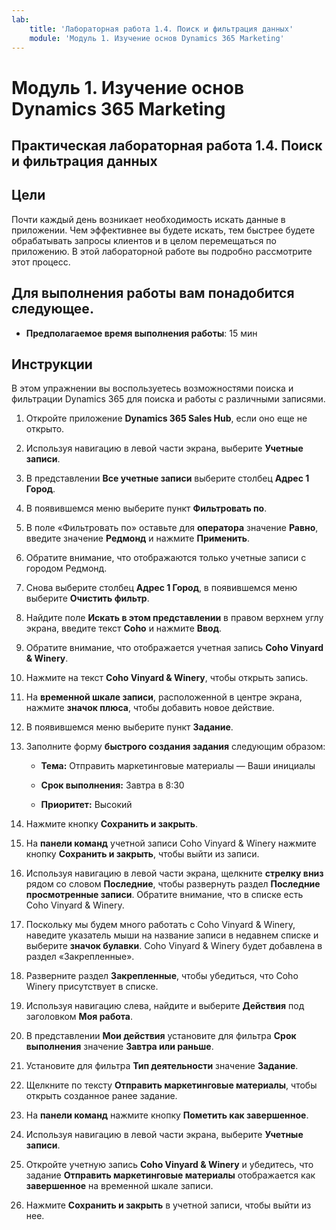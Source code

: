 ```yaml
---
lab:
    title: 'Лабораторная работа 1.4. Поиск и фильтрация данных'
    module: 'Модуль 1. Изучение основ Dynamics 365 Marketing'
---
```


Модуль 1. Изучение основ Dynamics 365 Marketing
========================

## Практическая лабораторная работа 1.4. Поиск и фильтрация данных

## Цели

Почти каждый день возникает необходимость искать данные в приложении. Чем эффективнее вы будете искать, тем быстрее будете обрабатывать запросы клиентов и в целом перемещаться по приложению.  В этой лабораторной работе вы подробно рассмотрите этот процесс.

## Для выполнения работы вам понадобится следующее.

  - **Предполагаемое время выполнения работы**: 15 мин

## Инструкции

В этом упражнении вы воспользуетесь возможностями поиска и фильтрации Dynamics 365 для поиска и работы с различными записями. 

1. Откройте приложение **Dynamics 365 Sales Hub**, если оно еще не открыто. 

2. Используя навигацию в левой части экрана, выберите **Учетные записи**. 

3. В представлении **Все учетные записи** выберите столбец **Адрес 1 Город**. 

4. В появившемся меню выберите пункт **Фильтровать по**.

5. В поле «Фильтровать по» оставьте для **оператора** значение **Равно**, введите значение **Редмонд** и нажмите **Применить**.

6. Обратите внимание, что отображаются только учетные записи с городом Редмонд. 

7. Снова выберите столбец **Адрес 1 Город**, в появившемся меню выберите **Очистить фильтр**. 

8. Найдите поле **Искать в этом представлении** в правом верхнем углу экрана, введите текст **Coho** и нажмите **Ввод**.

9. Обратите внимание, что отображается учетная запись **Coho Vinyard & Winery**. 

10. Нажмите на текст **Coho Vinyard & Winery**, чтобы открыть запись. 

11. На **временной шкале записи**, расположенной в центре экрана, нажмите **значок плюса**, чтобы добавить новое действие. 

12. В появившемся меню выберите пункт **Задание**.

13. Заполните форму **быстрого создания задания** следующим образом:

	- **Тема:** Отправить маркетинговые материалы — Ваши инициалы

	- **Срок выполнения:** Завтра в 8:30

	- **Приоритет:** Высокий

14. Нажмите кнопку **Сохранить и закрыть**.

15. На **панели команд** учетной записи Coho Vinyard & Winery нажмите кнопку **Сохранить и закрыть**, чтобы выйти из записи. 

16. Используя навигацию в левой части экрана, щелкните **стрелку вниз** рядом со словом **Последние**, чтобы развернуть раздел **Последние просмотренные записи**. Обратите внимание, что в списке есть Coho Vinyard & Winery. 

17. Поскольку мы будем много работать с Coho Vinyard & Winery, наведите указатель мыши на название записи в недавнем списке и выберите **значок булавки**. Coho Vinyard & Winery будет добавлена в раздел «Закрепленные». 

18. Разверните раздел **Закрепленные**, чтобы убедиться, что Coho Winery присутствует в списке. 

19. Используя навигацию слева, найдите и выберите **Действия** под заголовком **Моя работа**.

20. В представлении **Мои действия** установите для фильтра **Срок выполнения** значение **Завтра или раньше**.

21. Установите для фильтра **Тип деятельности** значение **Задание**.

22. Щелкните по тексту **Отправить маркетинговые материалы**, чтобы открыть созданное ранее задание. 

23. На **панели команд** нажмите кнопку **Пометить как завершенное**. 

24. Используя навигацию в левой части экрана, выберите **Учетные записи**.

25. Откройте учетную запись **Coho Vinyard & Winery** и убедитесь, что задание **Отправить маркетинговые материалы** отображается как **завершенное** на временной шкале записи. 

26. Нажмите **Сохранить и закрыть** в учетной записи, чтобы выйти из нее. 
